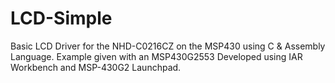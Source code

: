 # LCD-Simple
Basic LCD Driver for the NHD-C0216CZ on the MSP430 using C & Assembly Language.  Example given with an MSP430G2553
Developed using IAR Workbench and MSP-430G2 Launchpad.
